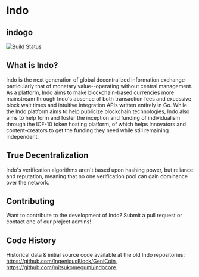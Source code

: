 # Indo
## indogo

[![Build Status](https://travis-ci.org/MitsukoMegumi/Indocore.svg?branch=master)](https://travis-ci.org/MitsukoMegumi/Indocore)

## What is Indo?

Indo is the next generation of global decentralized information exchange--particularly that of monetary value--operating without central management. As a platform, Indo aims to make blockchain-based currencies more mainstream through Indo's absence of both transaction fees and excessive block wait times and intuitive integration APIs written entirely in Go. While the Indo platform aims to help publicize blockchain technologies, Indo also aims to help form and foster the inception and funding of individualism through the ICF-10 token hosting platform, of which helps innovators and content-creators to get the funding they need while still remaining independent.

## True Decentralization

Indo's verification algorithms aren't based upon hashing power, but reliance and reputation, meaning that no one verification pool can gain dominance over the network.

## Contributing

Want to contribute to the development of Indo? Submit a pull request or contact one of our project admins!

## Code History

Historical data & initial source code available at the old Indo repositories: https://github.com/IngeniousBlock/GeniCoin, https://github.com/mitsukomegumi/indocore.
